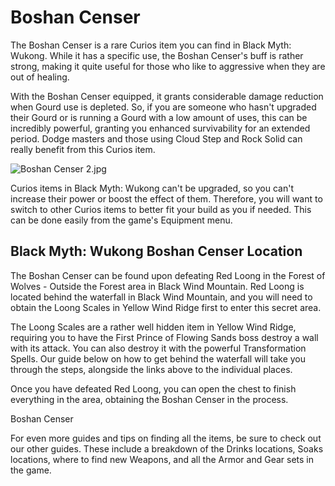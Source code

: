 # Boshan Censer

The Boshan Censer is a rare Curios item you can find in Black Myth: Wukong. While it has a specific use, the Boshan Censer's buff is rather strong, making it quite useful for those who like to  aggressive when they are out of healing. 

With the Boshan Censer equipped, it grants considerable damage reduction when Gourd use is depleted. So, if you are someone who hasn't upgraded their Gourd or is running a Gourd with a low amount of uses, this can be incredibly powerful, granting you enhanced survivability for an extended period. Dodge masters and those using Cloud Step and Rock Solid can really benefit from this Curios item. 

![Boshan Censer 2.jpg](https://oyster.ignimgs.com/mediawiki/apis.ign.com/black-myth-wukong/5/5a/Boshan_Censer_2.jpg)

Curios items in Black Myth: Wukong can't be upgraded, so you can't increase their power or boost the effect of them. Therefore, you will want to switch to other Curios items to better fit your build as you  if needed. This can be done easily from the game's Equipment menu. 

## Black Myth: Wukong Boshan Censer Location

The Boshan Censer can be found upon defeating Red Loong in the Forest of Wolves \- Outside the Forest area in Black Wind Mountain. Red Loong is located behind the waterfall in Black Wind Mountain, and you will need to obtain the Loong Scales in Yellow Wind Ridge first to enter this secret area. 

The Loong Scales are a rather well hidden item in Yellow Wind Ridge, requiring you to have the First Prince of Flowing Sands boss destroy a wall with its attack. You can also destroy it with the powerful Transformation Spells. Our guide below on how to get behind the waterfall will take you through the steps, alongside the links above to the individual places. 

Once you have defeated Red Loong, you can open the chest to finish everything in the area, obtaining the Boshan Censer in the process. 

Boshan Censer

For even more guides and tips on finding all the items, be sure to check out our other guides. These include a breakdown of the Drinks locations, Soaks locations, where to find new Weapons, and all the Armor and Gear sets in the game.